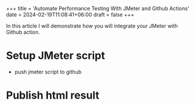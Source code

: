 +++
title = 'Automate Performance Testing With JMeter and Github Actions'
date = 2024-02-19T11:08:41+06:00
draft = false
+++

In this article I will demonstrate how you will integrate your JMeter with Github action.

# Setup JMeter script
- push jmeter script to github
# Publish html result
